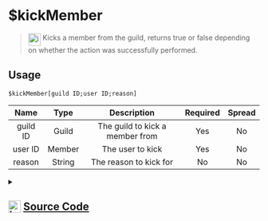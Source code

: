 # $kickMember
> <img align="top" src="https://upload.wikimedia.org/wikipedia/commons/thumb/e/e4/Infobox_info_icon.svg/160px-Infobox_info_icon.svg.png?20150409153300" alt="image" width="25" height="auto"> Kicks a member from the guild, returns true or false depending on whether the action was successfully performed.
## Usage
```
$kickMember[guild ID;user ID;reason]
```
| Name | Type | Description | Required | Spread
| :---: | :---: | :---: | :---: | :---: |
guild ID | Guild | The guild to kick a member from | Yes | No
user ID | Member | The user to kick | Yes | No
reason | String | The reason to kick for | No | No
<details>
<summary>
    
## <img align="top" src="https://cdn4.iconfinder.com/data/icons/iconsimple-logotypes/512/github-512.png" alt="image" width="25" height="auto">  [Source Code](https://github.com/tryforge/ForgeScript-V2/blob/main/src/native/kickMember.ts)
    
</summary>
    
```ts
import noop from "../functions/noop"
import { ArgType, NativeFunction, Return } from "../structures"

export default new NativeFunction({
    name: "$kickMember",
    version: "1.0.0",
    description: "Kicks a member from the guild, returns true or false depending on whether the action was successfully performed.",
    unwrap: true,
    brackets: true,
    args: [
        {
            name: "guild ID",
            description: "The guild to kick a member from",
            rest: false,
            required: true,
            type: ArgType.Guild
        },
        {
            name: "user ID",
            description: "The user to kick",
            rest: false,
            type: ArgType.Member,
            pointer: 0,
            required: true
        },
        {
            name: "reason",
            description: "The reason to kick for",
            rest: false,
            type: ArgType.String
        }
    ],
    async execute(ctx, [ guild, member, reason ]) {
        return Return.success(
            await member.kick(reason || undefined).catch(() => false) !== false 
        )
    },
})
```
    
</details>